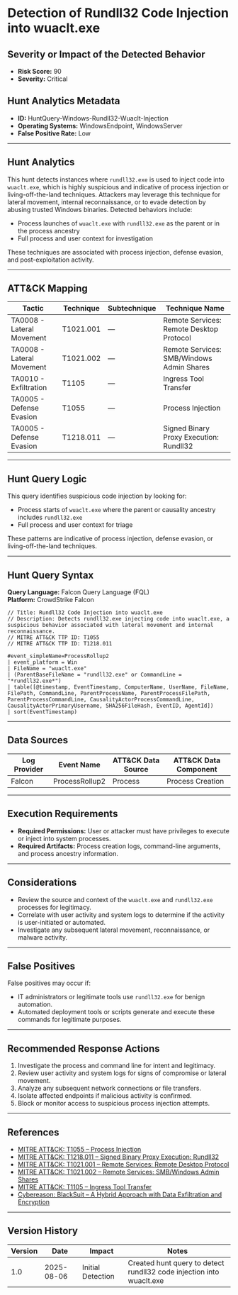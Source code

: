 # Detection of Rundll32 Code Injection into wuaclt.exe

## Severity or Impact of the Detected Behavior

- **Risk Score:** 90
- **Severity:** Critical

## Hunt Analytics Metadata

- **ID:** HuntQuery-Windows-Rundll32-Wuaclt-Injection
- **Operating Systems:** WindowsEndpoint, WindowsServer
- **False Positive Rate:** Low

---

## Hunt Analytics

This hunt detects instances where `rundll32.exe` is used to inject code into `wuaclt.exe`, which is highly suspicious and indicative of process injection or living-off-the-land techniques. Attackers may leverage this technique for lateral movement, internal reconnaissance, or to evade detection by abusing trusted Windows binaries. Detected behaviors include:

- Process launches of `wuaclt.exe` with `rundll32.exe` as the parent or in the process ancestry
- Full process and user context for investigation

These techniques are associated with process injection, defense evasion, and post-exploitation activity.

---

## ATT&CK Mapping

| Tactic                        | Technique   | Subtechnique | Technique Name                                 |
|------------------------------|-------------|--------------|-----------------------------------------------|
| TA0008 - Lateral Movement    | T1021.001   | —            | Remote Services: Remote Desktop Protocol       |
| TA0008 - Lateral Movement    | T1021.002   | —            | Remote Services: SMB/Windows Admin Shares      |
| TA0010 - Exfiltration        | T1105       | —            | Ingress Tool Transfer                         |
| TA0005 - Defense Evasion     | T1055       | —            | Process Injection                             |
| TA0005 - Defense Evasion     | T1218.011   | —            | Signed Binary Proxy Execution: Rundll32        |

---

## Hunt Query Logic

This query identifies suspicious code injection by looking for:

- Process starts of `wuaclt.exe` where the parent or causality ancestry includes `rundll32.exe`
- Full process and user context for triage

These patterns are indicative of process injection, defense evasion, or living-off-the-land techniques.

---

## Hunt Query Syntax

**Query Language:** Falcon Query Language (FQL)  
**Platform:** CrowdStrike Falcon

```fql
// Title: Rundll32 Code Injection into wuaclt.exe
// Description: Detects rundll32.exe injecting code into wuaclt.exe, a suspicious behavior associated with lateral movement and internal reconnaissance.
// MITRE ATT&CK TTP ID: T1055
// MITRE ATT&CK TTP ID: T1218.011

#event_simpleName=ProcessRollup2
| event_platform = Win
| FileName = "wuaclt.exe"
| (ParentBaseFileName = "rundll32.exe" or CommandLine = "*rundll32.exe*")
| table([@timestamp, EventTimestamp, ComputerName, UserName, FileName, FilePath, CommandLine, ParentProcessName, ParentProcessFilePath, ParentProcessCommandLine, CausalityActorProcessCommandLine, CausalityActorPrimaryUsername, SHA256FileHash, EventID, AgentId])
| sort(EventTimestamp)
```

---

## Data Sources

| Log Provider | Event Name                | ATT&CK Data Source | ATT&CK Data Component |
|--------------|--------------------------|--------------------|-----------------------|
| Falcon       | ProcessRollup2           | Process            | Process Creation      |

---

## Execution Requirements

- **Required Permissions:** User or attacker must have privileges to execute or inject into system processes.
- **Required Artifacts:** Process creation logs, command-line arguments, and process ancestry information.

---

## Considerations

- Review the source and context of the `wuaclt.exe` and `rundll32.exe` processes for legitimacy.
- Correlate with user activity and system logs to determine if the activity is user-initiated or automated.
- Investigate any subsequent lateral movement, reconnaissance, or malware activity.

---

## False Positives

False positives may occur if:

- IT administrators or legitimate tools use `rundll32.exe` for benign automation.
- Automated deployment tools or scripts generate and execute these commands for legitimate purposes.

---

## Recommended Response Actions

1. Investigate the process and command line for intent and legitimacy.
2. Review user activity and system logs for signs of compromise or lateral movement.
3. Analyze any subsequent network connections or file transfers.
4. Isolate affected endpoints if malicious activity is confirmed.
5. Block or monitor access to suspicious process injection attempts.

---

## References

- [MITRE ATT&CK: T1055 – Process Injection](https://attack.mitre.org/techniques/T1055/)
- [MITRE ATT&CK: T1218.011 – Signed Binary Proxy Execution: Rundll32](https://attack.mitre.org/techniques/T1218/011/)
- [MITRE ATT&CK: T1021.001 – Remote Services: Remote Desktop Protocol](https://attack.mitre.org/techniques/T1021/001/)
- [MITRE ATT&CK: T1021.002 – Remote Services: SMB/Windows Admin Shares](https://attack.mitre.org/techniques/T1021/002/)
- [MITRE ATT&CK: T1105 – Ingress Tool Transfer](https://attack.mitre.org/techniques/T1105/)
- [Cybereason: BlackSuit – A Hybrid Approach with Data Exfiltration and Encryption](https://www.cybereason.com/blog/blacksuit-data-exfil)

---

## Version History

| Version | Date       | Impact            | Notes                                                                                      |
|---------|------------|-------------------|--------------------------------------------------------------------------------------------|
| 1.0     | 2025-08-06 | Initial Detection | Created hunt query to detect rundll32 code injection into wuaclt.exe                        |
